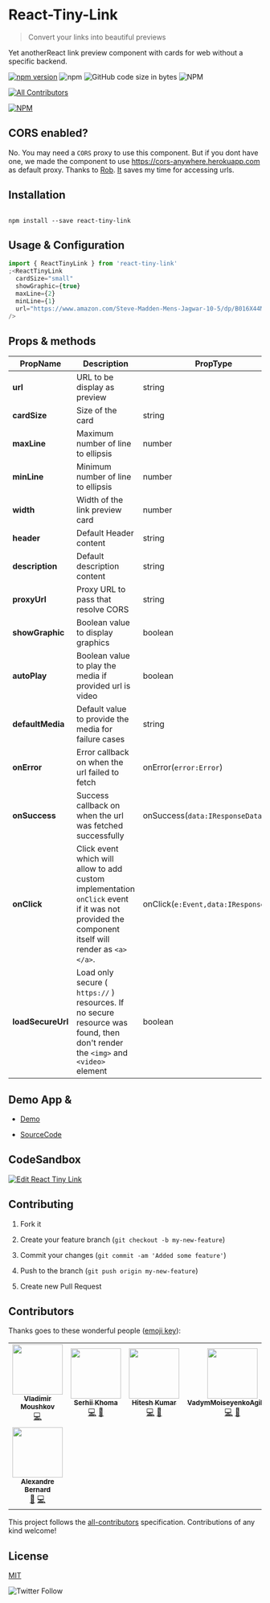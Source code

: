 # React-Tiny-Link

> Convert your links into beautiful previews

Yet anotherReact link preview component with cards for web without a specific backend.

[![npm version](https://badge.fury.io/js/react-tiny-link.svg)](https://badge.fury.io/js/react-tiny-link) ![npm](https://img.shields.io/npm/v/react-tiny-link.svg) ![GitHub code size in bytes](https://img.shields.io/github/languages/code-size/winhtaikaung/react-tiny-link.svg) ![NPM](https://img.shields.io/npm/l/react-tiny-link.svg)

[![All Contributors](https://img.shields.io/badge/all_contributors-1-orange.svg?style=flat-square)](#contributors)

[![NPM](https://nodei.co/npm/react-tiny-link.png)](https://nodei.co/npm/react-tiny-link/)

## CORS enabled?

No. You may need a `CORS` proxy to use this component. But if you dont have one, we made the component to use https://cors-anywhere.herokuapp.com as default proxy. Thanks to [Rob](https://github.com/Rob--W). [It](https://cors-anywhere.herokuapp.com) saves my time for accessing urls.

## Installation

```

npm install --save react-tiny-link

```

## Usage & Configuration

```javascript
import { ReactTinyLink } from 'react-tiny-link'
;<ReactTinyLink
  cardSize="small"
  showGraphic={true}
  maxLine={2}
  minLine={1}
  url="https://www.amazon.com/Steve-Madden-Mens-Jagwar-10-5/dp/B016X44MKA/ref=lp_18637582011_1_1?srs=18637582011&ie=UTF8&qid=1550721409&sr=8-1"
/>
```

## Props & methods

| PropName          | Description                                                                                                                                     | PropType                              | value                                          | required |
| ----------------- | ----------------------------------------------------------------------------------------------------------------------------------------------- | ------------------------------------- | ---------------------------------------------- | -------- |
| **url**           | URL to be display as preview                                                                                                                    | string                                |                                                | `true`   |
| **cardSize**      | Size of the card                                                                                                                                | string                                | default (`small`) `small`,`large`              | `false`  |
| **maxLine**       | Maximum number of line to ellipsis                                                                                                              | number                                | 2                                              | `false`  |
| **minLine**       | Minimum number of line to ellipsis                                                                                                              | number                                | 1                                              | `false`  |
| **width**         | Width of the link preview card                                                                                                                  | number                                | default(`100vw`)                               | `false`  |
| **header**        | Default Header content                                                                                                                          | string                                | null                                           | `false`  |
| **description**   | Default description content                                                                                                                     | string                                | null                                           | `false`  |
| **proxyUrl**      | Proxy URL to pass that resolve CORS                                                                                                             | string                                | default(`https://cors-anywhere.herokuapp.com`) | `false`  |
| **showGraphic**   | Boolean value to display graphics                                                                                                               | boolean                               | default(`true`)                                | `false`  |
| **autoPlay**      | Boolean value to play the media if provided url is video                                                                                        | boolean                               | default(`false`)                               | `false`  |
| **defaultMedia**  | Default value to provide the media for failure cases                                                                                            | string                                | N.A                                            | `false`  |
| **onError**       | Error callback on when the url failed to fetch                                                                                                  | onError(`error:Error`)                | N.A                                            | `false`  |
| **onSuccess**     | Success callback on when the url was fetched successfully                                                                                       | onSuccess(`data:IResponseData`)       | N.A                                            | `false`  |
| **onClick**       | Click event which will allow to add custom implementation `onClick` event if it was not provided the component itself will render as `<a></a>`. | onClick(`e:Event,data:IResponseData`) | default(`null`)                                | `false`  |
| **loadSecureUrl** | Load only secure ( `https://` ) resources. If no secure resource was found, then don't render the `<img>` and `<video>` element                 | boolean                               | default(`false`)                               | `false`  |

## Demo App &

- [Demo](https://winhtaikaung.github.io/react-tiny-link/)

- [SourceCode](https://github.com/winhtaikaung/react-tiny-link/)

## CodeSandbox

[![Edit React Tiny Link](https://codesandbox.io/static/img/play-codesandbox.svg)](https://codesandbox.io/s/monp6n08n8?fontsize=14)

## Contributing

1. Fork it

2. Create your feature branch (`git checkout -b my-new-feature`)

3. Commit your changes (`git commit -am 'Added some feature'`)

4. Push to the branch (`git push origin my-new-feature`)

5. Create new Pull Request

## Contributors

Thanks goes to these wonderful people ([emoji key](https://allcontributors.org/docs/en/emoji-key)):

<!-- ALL-CONTRIBUTORS-LIST:START - Do not remove or modify this section -->
<!-- prettier-ignore-start -->
<!-- markdownlint-disable -->
<table>
  <tr>
    <td align="center"><a href="https://github.com/vladimirmoushkov"><img src="https://avatars1.githubusercontent.com/u/21225376?v=4" width="100px;" alt=""/><br /><sub><b>Vladimir Moushkov</b></sub></a><br /><a href="https://github.com/winhtaikaung/react-tiny-link/commits?author=vladimirmoushkov" title="Code">💻</a></td>
    <td align="center"><a href="https://bitbucket.org/srghma"><img src="https://avatars2.githubusercontent.com/u/7573215?v=4" width="100px;" alt=""/><br /><sub><b>Serhii Khoma</b></sub></a><br /><a href="https://github.com/winhtaikaung/react-tiny-link/commits?author=srghma" title="Code">💻</a> <a href="https://github.com/winhtaikaung/react-tiny-link/issues?q=author%3Asrghma" title="Bug reports">🐛</a></td>
    <td align="center"><a href="http://hitesh399.github.io/"><img src="https://avatars3.githubusercontent.com/u/15153925?v=4" width="100px;" alt=""/><br /><sub><b>Hitesh Kumar</b></sub></a><br /><a href="https://github.com/winhtaikaung/react-tiny-link/commits?author=hitesh399" title="Code">💻</a> <a href="https://github.com/winhtaikaung/react-tiny-link/issues?q=author%3Ahitesh399" title="Bug reports">🐛</a></td>
    <td align="center"><a href="https://github.com/VadymMoiseyenkoAgiliway"><img src="https://avatars3.githubusercontent.com/u/45002342?v=4" width="100px;" alt=""/><br /><sub><b>VadymMoiseyenkoAgiliway</b></sub></a><br /><a href="https://github.com/winhtaikaung/react-tiny-link/commits?author=VadymMoiseyenkoAgiliway" title="Code">💻</a> <a href="https://github.com/winhtaikaung/react-tiny-link/issues?q=author%3AVadymMoiseyenkoAgiliway" title="Bug reports">🐛</a></td>
    <td align="center"><a href="https://github.com/nastikue"><img src="https://avatars1.githubusercontent.com/u/13137535?v=4" width="100px;" alt=""/><br /><sub><b>nastikue</b></sub></a><br /><a href="https://github.com/winhtaikaung/react-tiny-link/issues?q=author%3Anastikue" title="Bug reports">🐛</a></td>
    <td align="center"><a href="https://github.com/sndsabin"><img src="https://avatars2.githubusercontent.com/u/9588306?v=4" width="100px;" alt=""/><br /><sub><b>sndsabin</b></sub></a><br /><a href="https://github.com/winhtaikaung/react-tiny-link/commits?author=sndsabin" title="Code">💻</a> <a href="https://github.com/winhtaikaung/react-tiny-link/issues?q=author%3Asndsabin" title="Bug reports">🐛</a></td>
    <td align="center"><a href="https://github.com/aviskarkc10"><img src="https://avatars2.githubusercontent.com/u/13309631?v=4" width="100px;" alt=""/><br /><sub><b>Aviskar KC</b></sub></a><br /><a href="https://github.com/winhtaikaung/react-tiny-link/issues?q=author%3Aaviskarkc10" title="Bug reports">🐛</a> <a href="https://github.com/winhtaikaung/react-tiny-link/commits?author=aviskarkc10" title="Code">💻</a></td>
  </tr>
  <tr>
    <td align="center"><a href="http://ekee.io"><img src="https://avatars1.githubusercontent.com/u/17802364?v=4" width="100px;" alt=""/><br /><sub><b>Alexandre Bernard</b></sub></a><br /><a href="https://github.com/winhtaikaung/react-tiny-link/issues?q=author%3ADot-H" title="Bug reports">🐛</a> <a href="https://github.com/winhtaikaung/react-tiny-link/commits?author=Dot-H" title="Code">💻</a></td>
  </tr>
</table>

<!-- markdownlint-enable -->
<!-- prettier-ignore-end -->
<!-- ALL-CONTRIBUTORS-LIST:END -->

This project follows the [all-contributors](https://github.com/all-contributors/all-contributors) specification. Contributions of any kind welcome!

## License

[MIT](http://www.opensource.org/licenses/MIT)

![Twitter Follow](https://img.shields.io/twitter/follow/winhtaikaung.svg?style=social)
